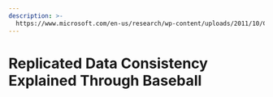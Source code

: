 ```yaml
---
description: >-
  https://www.microsoft.com/en-us/research/wp-content/uploads/2011/10/ConsistencyAndBaseballReport.pdf
---
```


# Replicated Data Consistency Explained Through Baseball

